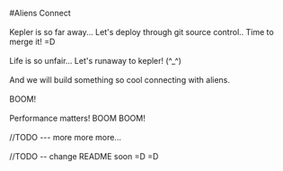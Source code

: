 #Aliens Connect <br>
<br>
Kepler is so far away... Let's deploy through git source control.. Time to merge it! =D<br>
<br>
Life is so unfair... Let's runaway to kepler! (^_^) <br>
<br>
And we will build something so cool connecting with aliens. <br><br>
BOOM! <br>
<br>
Performance matters! BOOM BOOM! <br>
<br>
//TODO --- more more more... <br>
<br>
//TODO -- change README soon =D =D
